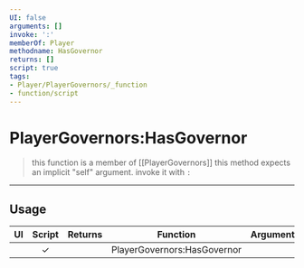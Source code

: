 ```yaml
---
UI: false
arguments: []
invoke: ':'
memberOf: Player
methodname: HasGovernor
returns: []
script: true
tags:
- Player/PlayerGovernors/_function
- function/script
---
```

# PlayerGovernors:HasGovernor
> this function is a member of [[PlayerGovernors]]
> this method expects an implicit "self" argument. invoke it with `:`
-----
## Usage
|  UI | Script | Returns | Function | Arguments |
|:---:|:------:|-------:|:--------:|:---------|
| |✓||PlayerGovernors:HasGovernor||
